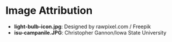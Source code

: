 # Image Attribution

- **light-bulb-icon.jpg**: Designed by rawpixel.com / Freepik
- **isu-campanile.JPG**: Christopher Gannon/Iowa State University
